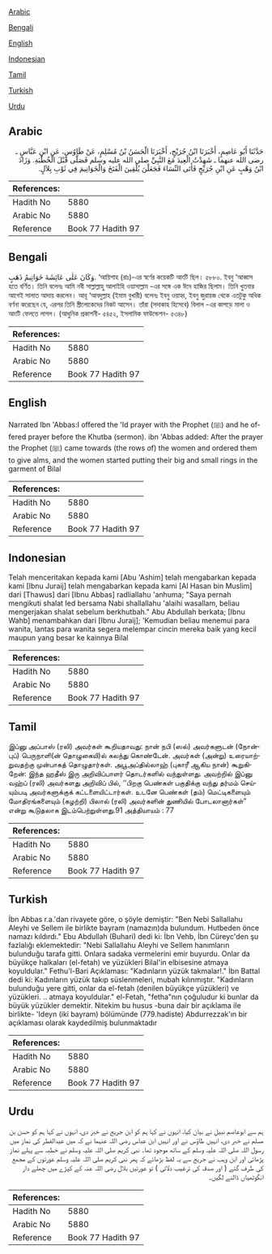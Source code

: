 [Arabic](#arabic)

[Bengali](#bengali)

[English](#english)

[Indonesian](#indonesian)

[Tamil](#tamil)

[Turkish](#turkish)

[Urdu](#urdu)

## Arabic


<div dir="rtl" lang="ar" style={{fontSize:'larger',backgroundColor:'#f8f9fa',padding:20}}>
حَدَّثَنَا أَبُو عَاصِمٍ، أَخْبَرَنَا ابْنُ جُرَيْجٍ، أَخْبَرَنَا الْحَسَنُ بْنُ مُسْلِمٍ، عَنْ طَاوُسٍ، عَنِ ابْنِ عَبَّاسٍ ـ رضى الله عنهما ـ شَهِدْتُ الْعِيدَ مَعَ النَّبِيِّ صلى الله عليه وسلم فَصَلَّى قَبْلَ الْخُطْبَةِ‏.‏ وَزَادَ ابْنُ وَهْبٍ عَنِ ابْنِ جُرَيْجٍ فَأَتَى النِّسَاءَ فَجَعَلْنَ يُلْقِينَ الْفَتَخَ وَالْخَوَاتِيمَ فِي ثَوْبِ بِلاَلٍ‏.‏
</div>
<div style={{backgroundColor:'#f8f9fa',padding:20, marginBottom: 10}}><table> <thead> <tr> <th>References:</th> <th></th> </tr> </thead> <tbody><tr><td>Hadith No</td><td>5880</td></tr><tr><td>Arabic No</td><td>5880</td></tr><tr><td>Reference</td><td>Book 77 Hadith 97</td></tr></tbody></table></div>

## Bengali


<div dir="ltr" lang="bn" style={{fontSize:'larger',backgroundColor:'#f8f9fa',padding:20}}>
وَكَانَ عَلٰى عَائِشَةَ خَوَاتِيمُ ذَهَبٍ. ‘আয়িশাহ (রাঃ)-এর স্বর্ণের কয়েকটি আংটি ছিল। ৫৮৮০. ইবনু ‘আব্বাস হতে বর্ণিত। তিনি বলেনঃ আমি নবী সাল্লাল্লাহু আলাইহি ওয়াসাল্লাম -এর সঙ্গে এক ঈদে হাজির ছিলাম। তিনি খুতবার আগেই সালাত আদায় করলেন। আবূ ‘আবদুল্লাহ (ইমাম বুখারী) বলেনঃ ইবনু ওয়াহ্ব, ইবনু জুরায়জ থেকে এতটুকু অধিক বর্ণনা করেছেন যে, এরপর তিনি স্ত্রীলোকেদের নিকট আসেন। তাঁরা (সদাকাহ হিসেবে) বিলাল -এর কাপড়ে মালা ও আংটি ফেলতে লাগল। (আধুনিক প্রকাশনী- ৫৪৫২, ইসলামিক ফাউন্ডেশন- ৫৩৪৮)
</div>
<div style={{backgroundColor:'#f8f9fa',padding:20, marginBottom: 10}}><table> <thead> <tr> <th>References:</th> <th></th> </tr> </thead> <tbody><tr><td>Hadith No</td><td>5880</td></tr><tr><td>Arabic No</td><td>5880</td></tr><tr><td>Reference</td><td>Book 77 Hadith 97</td></tr></tbody></table></div>

## English


<div dir="ltr" lang="en" style={{fontSize:'larger',backgroundColor:'#f8f9fa',padding:20}}>
Narrated Ibn 'Abbas:I offered the 'Id prayer with the Prophet (ﷺ) and he offered prayer before the Khutba (sermon). ibn 'Abbas added: After the prayer the Prophet (ﷺ) came towards (the rows of) the women and ordered them to give alms, and the women started putting their big and small rings in the garment of Bilal
</div>
<div style={{backgroundColor:'#f8f9fa',padding:20, marginBottom: 10}}><table> <thead> <tr> <th>References:</th> <th></th> </tr> </thead> <tbody><tr><td>Hadith No</td><td>5880</td></tr><tr><td>Arabic No</td><td>5880</td></tr><tr><td>Reference</td><td>Book 77 Hadith 97</td></tr></tbody></table></div>

## Indonesian


<div dir="ltr" lang="id" style={{fontSize:'larger',backgroundColor:'#f8f9fa',padding:20}}>
Telah menceritakan kepada kami [Abu 'Ashim] telah mengabarkan kepada kami [Ibnu Juraij] telah mengabarkan kepada kami [Al Hasan bin Muslim] dari [Thawus] dari [Ibnu Abbas] radliallahu 'anhuma; "Saya pernah mengikuti shalat Ied bersama Nabi shallallahu 'alaihi wasallam, beliau mengerjakan shalat sebelum berkhutbah." Abu Abdullah berkata; [Ibnu Wahb] menambahkan dari [Ibnu Juraij]; 'Kemudian beliau menemui para wanita, lantas para wanita segera melempar cincin mereka baik yang kecil maupun yang besar ke kainnya Bilal
</div>
<div style={{backgroundColor:'#f8f9fa',padding:20, marginBottom: 10}}><table> <thead> <tr> <th>References:</th> <th></th> </tr> </thead> <tbody><tr><td>Hadith No</td><td>5880</td></tr><tr><td>Arabic No</td><td>5880</td></tr><tr><td>Reference</td><td>Book 77 Hadith 97</td></tr></tbody></table></div>

## Tamil


<div dir="ltr" lang="ta" style={{fontSize:'larger',backgroundColor:'#f8f9fa',padding:20}}>
இப்னு அப்பாஸ் (ரலி) அவர்கள் கூறியதாவது: நான் நபி (ஸல்) அவர்களுடன் (நோன்புப்) பெருநாளி(ன் தொழுகையி)ல் கலந்து கொண்டேன். அவர்கள் (அன்று) உரையாற்றுவதற்கு முன்பாகத் தொழுதார்கள். அபூஅப்தில்லாஹ் (புகாரீ ஆகிய நான்) கூறுகிறேன்: இந்த ஹதீஸ் இரு அறிவிப்பாளர் தொடர்களில் வந்துள்ளது. அவற்றில் இப்னு வஹ்ப் (ரலி) அவர்களது அறிவிப் பில், ‘‘பிறகு பெண்கள் பகுதிக்கு வந்து தர்மம் செய்யும்படி அவர்களுக்குக் கட்டளையிட்டார்கள். உடனே பெண்கள் (தம்) மெட்டிகளையும் மோதிரங்களையும் (கழற்றி) பிலால் (ரலி) அவர்களின் துணியில் போடலானார்கள்” என்று கூடுதலாக இடம்பெற்றுள்ளது.91 அத்தியாயம் : 77
</div>
<div style={{backgroundColor:'#f8f9fa',padding:20, marginBottom: 10}}><table> <thead> <tr> <th>References:</th> <th></th> </tr> </thead> <tbody><tr><td>Hadith No</td><td>5880</td></tr><tr><td>Arabic No</td><td>5880</td></tr><tr><td>Reference</td><td>Book 77 Hadith 97</td></tr></tbody></table></div>

## Turkish


<div dir="ltr" lang="tr" style={{fontSize:'larger',backgroundColor:'#f8f9fa',padding:20}}>
İbn Abbas r.a.'dan rivayete göre, o şöyle demiştir: "Ben Nebi Sallallahu Aleyhi ve Sellem ile birlikte bayram (namazın)da bulundum. Hutbeden önce namazı kıldırdı." Ebu Abdullah (Buhari) dedi ki: İbn Vehb, İbn Cüreyc'den şu fazlalığı eklemektedir: "Nebi Sallallahu Aleyhi ve Sellem hanımların bulunduğu tarafa gitti. Onlara sadaka vermelerini emir buyurdu. Onlar da büyükçe halkaları (el-fetah) ve yüzükleri Bilal'in elbisesine atmaya koyuldular." Fethu'l-Bari Açıklaması: "Kadınların yüzük takmalar!." İbn Battal dedi ki: Kadınların yüzük takıp süslenmeleri, mubah kılınmıştır. "Kadınların bulunduğu yere gitti, onlar da el-fetah (denilen büyükçe yüzükleri) ve yüzükleri. .. atmaya koyuldular." el-Fetah, "fetha"nın çoğuludur ki bunlar da büyük yüzükler demektir. Nitekim bu husus -buna dair bir açıklama ile birlikte- 'Ideyn (iki bayram) bölümünde (779.hadiste) Abdurrezzak'ın bir açıklaması olarak kaydedilmiş bulunmaktadır
</div>
<div style={{backgroundColor:'#f8f9fa',padding:20, marginBottom: 10}}><table> <thead> <tr> <th>References:</th> <th></th> </tr> </thead> <tbody><tr><td>Hadith No</td><td>5880</td></tr><tr><td>Arabic No</td><td>5880</td></tr><tr><td>Reference</td><td>Book 77 Hadith 97</td></tr></tbody></table></div>

## Urdu


<div dir="rtl" lang="ur" style={{fontSize:'larger',backgroundColor:'#f8f9fa',padding:20}}>
ہم سے ابوعاصم نبیل نے بیان کیا، انہوں نے کہا ہم کو ابن جریج نے خبر دی، انہوں نے کہا ہم کو حسن بن مسلم نے خبر دی، انہیں طاؤس نے اور انہیں ابن عباس رضی اللہ عنہما نے کہ میں عیدالفطر کی نماز میں رسول اللہ صلی اللہ علیہ وسلم کے ساتھ موجود تھا۔ نبی کریم صلی اللہ علیہ وسلم نے خطبہ سے پہلے نماز پڑھائی اور ابن وہب نے جریج سے یہ لفظ بڑھائے کہ پھر نبی کریم صلی اللہ علیہ وسلم عورتوں کے مجمع کی طرف گئے ( اور صدقہ کی ترغیب دلائی ) تو عورتیں بلال رضی اللہ عنہ کے کپڑے میں چھلے دار انگوٹھیاں ڈالنے لگیں۔
</div>
<div style={{backgroundColor:'#f8f9fa',padding:20, marginBottom: 10}}><table> <thead> <tr> <th>References:</th> <th></th> </tr> </thead> <tbody><tr><td>Hadith No</td><td>5880</td></tr><tr><td>Arabic No</td><td>5880</td></tr><tr><td>Reference</td><td>Book 77 Hadith 97</td></tr></tbody></table></div>